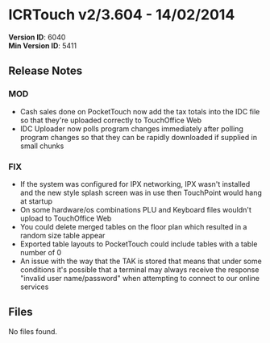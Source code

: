 # ICRTouch v2/3.604 - 14/02/2014

__Version ID__: 6040
<br>__Min Version ID__: 5411

## Release Notes
### MOD
- Cash sales done on PocketTouch now add the tax totals into the IDC file so that they're uploaded correctly to TouchOffice Web
- IDC Uploader now polls program changes immediately after polling program changes so that they can be rapidly downloaded if supplied in small chunks

### FIX
- If the system was configured for IPX networking, IPX wasn't installed and the new style splash screen was in use then TouchPoint would hang at startup
- On some hardware/os combinations PLU and Keyboard files wouldn't upload to TouchOffice Web
- You could delete merged tables on the floor plan which resulted in a random size table appear
- Exported table layouts to PocketTouch could include tables with a table number of 0
- An issue with the way that the TAK is stored that means that under some conditions it's possible that a terminal may always receive the response "invalid user name/password" when attempting to connect to our online services

## Files
No files found.

